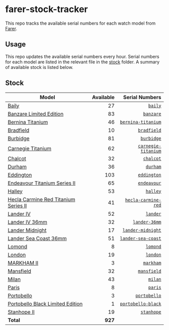 # farer-stock-tracker

This repo tracks the available serial numbers for each watch model from [Farer](https://farer.com).

## Usage

This repo updates the available serial numbers every hour. Serial numbers for each model are listed in the relevant file in the [stock](./stock) folder. A summary of available stock is listed below.

## Stock

| Model | Available | Serial Numbers |
| ----- | --------: | -------------: |
| [Baily](https://usd.farer.com/products/baily) | 27 | [`baily`](./stock/baily) |
| [Banzare Limited Edition](https://usd.farer.com/products/banzare) | 83 | [`banzare`](./stock/banzare) |
| [Bernina Titanium](https://usd.farer.com/products/bernina-titanium) | 46 | [`bernina-titanium`](./stock/bernina-titanium) |
| [Bradfield](https://usd.farer.com/products/bradfield) | 10 | [`bradfield`](./stock/bradfield) |
| [Burbidge](https://usd.farer.com/products/burbidge) | 81 | [`burbidge`](./stock/burbidge) |
| [Carnegie Titanium](https://usd.farer.com/products/carnegie-titanium) | 62 | [`carnegie-titanium`](./stock/carnegie-titanium) |
| [Chalcot](https://usd.farer.com/products/chalcot) | 32 | [`chalcot`](./stock/chalcot) |
| [Durham](https://usd.farer.com/products/durham) | 36 | [`durham`](./stock/durham) |
| [Eddington](https://usd.farer.com/products/eddington) | 103 | [`eddington`](./stock/eddington) |
| [Endeavour Titanium Series II](https://usd.farer.com/products/endeavour) | 65 | [`endeavour`](./stock/endeavour) |
| [Halley](https://usd.farer.com/products/halley) | 53 | [`halley`](./stock/halley) |
| [Hecla Carmine Red Titanium Series II](https://usd.farer.com/products/hecla-carmine-red) | 41 | [`hecla-carmine-red`](./stock/hecla-carmine-red) |
| [Lander IV](https://usd.farer.com/products/lander) | 52 | [`lander`](./stock/lander) |
| [Lander IV 36mm](https://usd.farer.com/products/lander-36mm) | 32 | [`lander-36mm`](./stock/lander-36mm) |
| [Lander Midnight](https://usd.farer.com/products/lander-midnight) | 17 | [`lander-midnight`](./stock/lander-midnight) |
| [Lander Sea Coast 36mm](https://usd.farer.com/products/lander-sea-coast) | 51 | [`lander-sea-coast`](./stock/lander-sea-coast) |
| [Lomond](https://usd.farer.com/products/lomond) | 8 | [`lomond`](./stock/lomond) |
| [London](https://usd.farer.com/products/london) | 19 | [`london`](./stock/london) |
| [MARKHAM II](https://usd.farer.com/products/markham) | 3 | [`markham`](./stock/markham) |
| [Mansfield](https://usd.farer.com/products/mansfield) | 32 | [`mansfield`](./stock/mansfield) |
| [Milan](https://usd.farer.com/products/milan) | 43 | [`milan`](./stock/milan) |
| [Paris](https://usd.farer.com/products/paris) | 8 | [`paris`](./stock/paris) |
| [Portobello](https://usd.farer.com/products/portobello) | 3 | [`portobello`](./stock/portobello) |
| [Portobello Black Limited Edition](https://usd.farer.com/products/portobello-black) | 1 | [`portobello-black`](./stock/portobello-black) |
| [Stanhope II](https://usd.farer.com/products/stanhope) | 19 | [`stanhope`](./stock/stanhope) |
| **Total** | **927** | |
